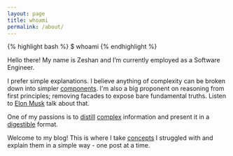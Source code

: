 ```yaml
---
layout: page
title: whoami
permalink: /about/
---
```

{% highlight bash %}
$ whoami
{% endhighlight %}

Hello there! My name is Zeshan and I’m currently employed as a Software Engineer.

I prefer simple explanations. I believe anything of complexity can be broken down into simpler [components][1]. I'm also a big proponent on reasoning from first principles; removing facades to expose bare fundamental truths. Listen to [Elon Musk][2] talk about that.

One of my passions is to [distill][distill] [complex][machine-learning] information and present it in a [digestible][explorable] format.

Welcome to my blog! This is where I take [concepts][abstraction] I struggled with and explain them in a simple way - one post at a time.

[1]: https://betterexplained.com/articles/adept-method/
[2]: https://www.youtube.com/watch?v=NV3sBlRgzTI
[distill]: https://distill.pub/about/
[machine-learning]: http://www.r2d3.us/visual-intro-to-machine-learning-part-1/
[abstraction]: http://worrydream.com/LadderOfAbstraction/
[explorable]: http://explorabl.es/
